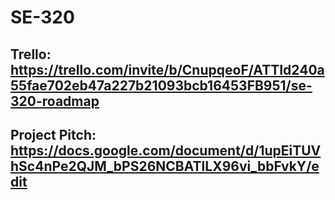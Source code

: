 # SE-320

## Trello: https://trello.com/invite/b/CnupqeoF/ATTId240a55fae702eb47a227b21093bcb16453FB951/se-320-roadmap

## Project Pitch: https://docs.google.com/document/d/1upEiTUVhSc4nPe2QJM_bPS26NCBATlLX96vi_bbFvkY/edit
